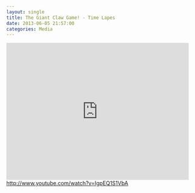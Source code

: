 ```yaml
---
layout: single
title: The Giant Claw Game! - Time Lapes 
date: 2013-06-05 21:57:00
categories: Media
---
```

<iframe width="480" height="360" src="http://www.youtube.com/embed/IgpEQ1S1VbA" frameborder="0" allowfullscreen></iframe>
<a href="http://www.youtube.com/watch?v=IgpEQ1S1VbA">http://www.youtube.com/watch?v=IgpEQ1S1VbA</a>
